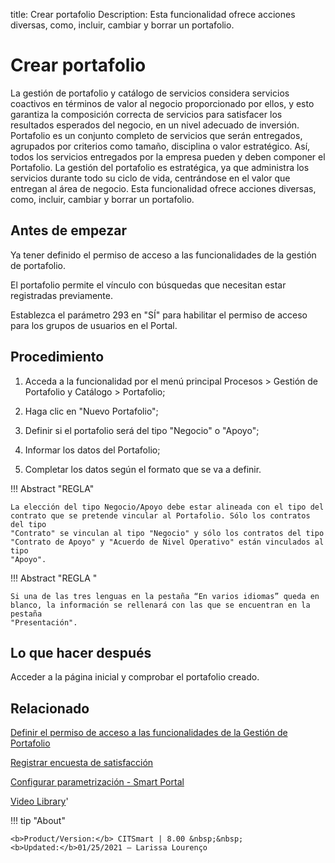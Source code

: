 title:  Crear portafolio 
Description: Esta funcionalidad ofrece acciones diversas, como, incluir, cambiar y borrar un portafolio.
# Crear portafolio

La gestión de portafolio y catálogo de servicios considera servicios coactivos en términos de valor al negocio proporcionado por ellos, y esto garantiza la composición correcta de servicios para satisfacer los resultados esperados del negocio, en un nivel adecuado de inversión.
Portafolio es un conjunto completo de servicios que serán entregados, agrupados por criterios como tamaño, disciplina o valor estratégico. Así, todos los servicios entregados por la empresa pueden y deben componer el Portafolio.
La gestión del portafolio es estratégica, ya que administra los servicios durante todo su ciclo de vida, centrándose en el valor que entregan al área de negocio.
Esta funcionalidad ofrece acciones diversas, como, incluir, cambiar y borrar un portafolio.

Antes de empezar
----------------

Ya tener definido el permiso de acceso a las funcionalidades de la gestión de
portafolio.

El portafolio permite el vínculo con búsquedas que necesitan estar registradas
previamente.

Establezca el parámetro 293 en "SÍ" para habilitar el permiso de acceso para los grupos de usuarios en el Portal.

Procedimiento
-------------

1.  Acceda a la funcionalidad por el menú principal Procesos \> Gestión de
    Portafolio y Catálogo \> Portafolio;

2.  Haga clic en "Nuevo Portafolio";

3.  Definir si el portafolio será del tipo "Negocio" o "Apoyo";

4.  Informar los datos del Portafolio;

5.  Completar los datos según el formato que se va a definir.

!!! Abstract "REGLA"

    La elección del tipo Negocio/Apoyo debe estar alineada con el tipo del
    contrato que se pretende vincular al Portafolio. Sólo los contratos del tipo
    "Contrato" se vinculan al tipo "Negocio" y sólo los contratos del tipo
    "Contrato de Apoyo" y "Acuerdo de Nivel Operativo" están vinculados al tipo
    "Apoyo".


!!! Abstract "REGLA "

    Si una de las tres lenguas en la pestaña “En varios idiomas” queda en
    blanco, la información se rellenará con las que se encuentran en la pestaña
    "Presentación".


Lo que hacer después
--------------------

Acceder a la página inicial y comprobar el portafolio creado.

Relacionado
---------------

[Definir el permiso de acceso a las funcionalidades de la Gestión de Portafolio](/es-es/citsmart-platform-8/processes/portfolio-and-catalog/configuration/access-portfolio-management.html)

[Registrar encuesta de satisfacción](/es-es/citsmart-platform-8/processes/portfolio-and-catalog/configuration/register-satisfaction-survey.html)

[Configurar parametrización - Smart Portal](/es-es/citsmart-platform-8/platform-administration/parameters-list/configure-parametrization-smart-portal.html)

<i class='fa fa-youtube-play  fa-2x' style='color:#97ce17;vertical-align: middle;'> </i> [Video Library](https://www.youtube.com/playlist?list=PLB5qK2uzf2RNtQcs0TnUp_O20VqF2A9yL)'

!!! tip "About"

    <b>Product/Version:</b> CITSmart | 8.00 &nbsp;&nbsp;
    <b>Updated:</b>01/25/2021 – Larissa Lourenço

